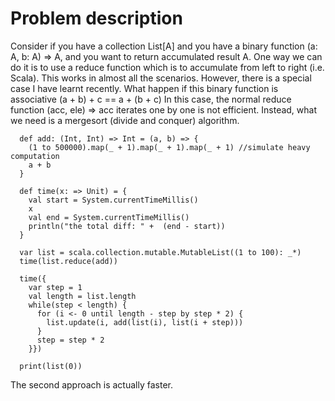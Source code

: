 # Problem description
Consider if you have a collection List[A] and you have a binary function (a: A, b: A) => A, and you want to return accumulated result A.
One way we can do it is to use a reduce function which is to accumulate from left to right (i.e. Scala). This works in almost all the scenarios.
However, there is a special case I have learnt recently. What happen if this binary function is associative (a + b) + c == a + (b + c)
In this case, the normal reduce function (acc, ele) => acc iterates one by one is not efficient. Instead, what we need is a mergesort (divide and conquer) algorithm.

```
  def add: (Int, Int) => Int = (a, b) => {
    (1 to 500000).map(_ + 1).map(_ + 1).map(_ + 1) //simulate heavy computation
    a + b
  }

  def time(x: => Unit) = {
    val start = System.currentTimeMillis()
    x
    val end = System.currentTimeMillis()
    println("the total diff: " +  (end - start))
  }

  var list = scala.collection.mutable.MutableList((1 to 100): _*)
  time(list.reduce(add))

  time({
    var step = 1
    val length = list.length
    while(step < length) {
      for (i <- 0 until length - step by step * 2) {
        list.update(i, add(list(i), list(i + step)))
      }
      step = step * 2
    }})

  print(list(0))
```

The second approach is actually faster.